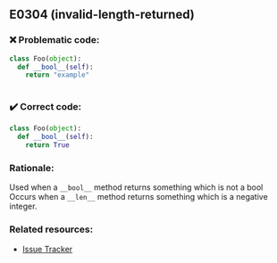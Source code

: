 ## E0304 (invalid-length-returned)

### :x: Problematic code:

```python
class Foo(object):
  def __bool__(self):
    return "example"
 
```

### :heavy_check_mark: Correct code:

```python
class Foo(object):
  def __bool__(self):
    return True
```

### Rationale:

Used when a `__bool__` method returns something which is not a bool
Occurs when a `__len__` method returns something which is a negative integer.

### Related resources:

- [Issue Tracker](https://github.com/PyCQA/pylint/issues?q=is%3Aissue+%22invalid-length-returned%22+OR+%22E0303%22)
